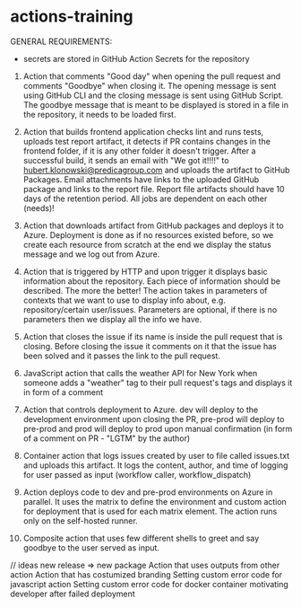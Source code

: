 # actions-training

GENERAL REQUIREMENTS:
- secrets are stored in GitHub Action Secrets for the repository

1. Action that comments "Good day" when opening the pull request and comments "Goodbye" when closing it. The opening message is sent using GitHub CLI and the closing message is sent using GitHub Script.
The goodbye message that is meant to be displayed is stored in a file in the repository, it needs to be loaded first.

2. Action that builds frontend application checks lint and runs tests, uploads test report artifact, it detects if PR contains changes in the frontend folder, if it is any other folder it doesn't trigger. 
After a successful build, it sends an email with "We got it!!!!" to hubert.klonowski@predicagroup.com and uploads the artifact to GitHub Packages.
Email attachments have links to the uploaded GitHub package and links to the report file.
Report file artifacts should have 10 days of the retention period.
All jobs are dependent on each other (needs)!

3. Action that downloads artifact from GitHub packages and deploys it to Azure. 
Deployment is done as if no resources existed before, so we create each resource from scratch at the end we display the status message and we log out from Azure.

4. Action that is triggered by HTTP and upon trigger it displays basic information about the repository. Each piece of information should be described. The more the better!
The action takes in parameters of contexts that we want to use to display info about, e.g. repository/certain user/issues. Parameters are optional, if there is no parameters then we display all the info we have.

5. Action that closes the issue if its name is inside the pull request that is closing. 
Before closing the issue it comments on it that the issue has been solved and it passes the link to the pull request.

6. JavaScript action that calls the weather API for New York when someone adds a "weather" tag to their pull request's tags and displays it in form of a comment

7. Action that controls deployment to Azure. dev will deploy to the development environment upon closing the PR, pre-prod will deploy to pre-prod and prod will deploy to prod upon manual confirmation (in form of a comment on PR - "LGTM" by the author)

8. Container action that logs issues created by user to file called issues.txt and uploads this artifact.
It logs the content, author, and time of logging for user passed as input (workflow caller, workflow_dispatch)

9. Action deploys code to dev and pre-prod environments on Azure in parallel.
It uses the matrix to define the environment and custom action for deployment that is used for each matrix element.
The action runs only on the self-hosted runner.

10. Composite action that uses few different shells to greet and say goodbye to the user served as input.


// ideas
new release => new package
Action that uses outputs from other action
Action that has costumized branding
Setting custom error code for javascript action
Setting custom error code for docker container
motivating developer after failed deployment
